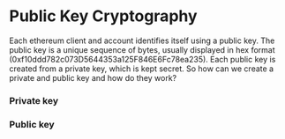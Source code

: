# Public Key Cryptography

Each ethereum client and account identifies itself using a public key.
The public key is a unique sequence of bytes, usually displayed in hex format (0xf10ddd782c073D5644353a125F846E6Fc78ea235).
Each public key is created from a private key, which is kept secret. 
So how can we create a private and public key and how do they work?

### Private key

### Public key

